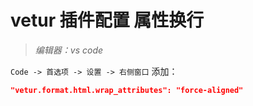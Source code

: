 # vetur 插件配置 属性换行

> *编辑器：vs code*

`Code -> 首选项 -> 设置 -> 右侧窗口`   添加：
``` json
"vetur.format.html.wrap_attributes": "force-aligned"
```
